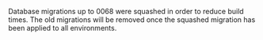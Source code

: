 Database migrations up to 0068 were squashed in order to reduce build times. The old migrations will be removed once the squashed migration has been applied to all environments.
